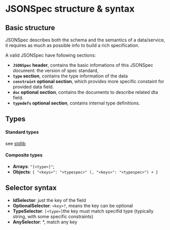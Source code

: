 # JSONSpec structure & syntax

## Basic structure

JSONSpec describes both the schema and the semantics of a data/service,
it requires as much as possible info to build a rich specification.

A valid JSONSpec have following sections:
  - **`JSONSpec` header**, contains the basic infomations of this JSONSpec document: the version of spec standard, 
  - **`type` section**, contains the type information of the data
  - **`constraint` optional section**, which provides more specific constaint for provided data field.
  - **`doc` optional section**, contains the documents to describe related dta field.
  - **`typedefs` optional section**, contains internal type definitions.

## Types

#### Standard types

see [stdlib](stdlib.md)

#### Composite types

 - **Arrays**: `"[<type>]"`;
 - **Objects**: `{ "<keys>": "<typespec>" (, "<keys>": "<typespec>") + }`

## Selector syntax

  - **IdSelector**: just the key of the field
  - **OptionalSelector**: `<key>?`, means the key can be optional
  - **TypeSelector**: `[<type>]`the key must match specifid type (typically string, with some specific constraints)
  - **AnySelector**: *, match any key
